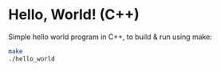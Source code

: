 # Hello, World! (C++)
Simple hello world program in C++, to build & run using make:
```bash
make
./hello_world
```
